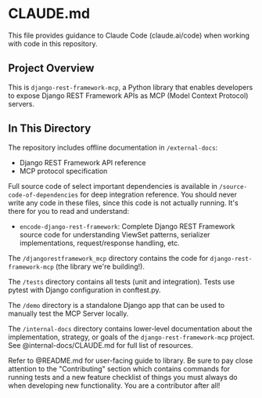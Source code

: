 # CLAUDE.md

This file provides guidance to Claude Code (claude.ai/code) when working with code in this repository.

## Project Overview

This is `django-rest-framework-mcp`, a Python library that enables developers to expose Django REST Framework APIs as MCP (Model Context Protocol) servers.

## In This Directory

The repository includes offline documentation in `/external-docs`:

- Django REST Framework API reference
- MCP protocol specification

Full source code of select important dependencies is available in `/source-code-of-dependencies` for deep integration reference. You should never write any code in these files, since this code is not actually running. It's there for you to read and understand:

- `encode-django-rest-framework`: Complete Django REST Framework source code for understanding ViewSet patterns, serializer implementations, request/response handling, etc.

The `/djangorestframework_mcp` directory contains the code for `django-rest-framework-mcp` (the library we're building!).

The `/tests` directory contains all tests (unit and integration). Tests use pytest with Django configuration in conftest.py.

The `/demo` directory is a standalone Django app that can be used to manually test the MCP Server locally.

The `/internal-docs` directory contains lower-level documentation about the implementation, strategy, or goals of the `django-rest-framework-mcp` project. See @internal-docs/CLAUDE.md for full list of resources.

Refer to @README.md for user-facing guide to library. Be sure to pay close attention to the "Contributing" section which contains commands for running tests and a new feature checklist of things you must always do when developing new functionality. You are a contributor after all!
